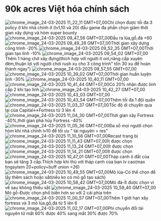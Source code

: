 # 90k acres Việt hóa chính sách
![chrome_image_24-03-2025 11_22_11 GMT+07_00](https://github.com/user-attachments/assets/ecb2ea43-7b34-4414-8b90-ea8a0730794a)Chỉ chọn được tối đa 3 policy ở khi nhà chính ở (lv1,10 và 20) đầu game đa phần chọn giảm thời gian xây dựng và hòm super bounty
![chrome_image_24-03-2025 09_47_56 GMT+07_00](https://github.com/user-attachments/assets/611b540a-93a3-495e-a984-95e93fe7162f)Đầu ra lúa,gỗ,đá +60
![chrome_image_24-03-2025 09_49_28 GMT+07_00](https://github.com/user-attachments/assets/f1c34a76-2f46-4998-ab5e-fee47e45410c)Thời gian xây dựng công trình -20%
![chrome_image_24-03-2025 09_52_35 GMT+07_00](https://github.com/user-attachments/assets/ee81a31e-a262-42dd-9d01-f3a2c1de3bc7)Thời gian tạo lính -10%
![chrome_image_24-03-2025 09_54_02 GMT+07_00](https://github.com/user-attachments/assets/eb2bc16a-ac30-4722-8562-8d4cdefd2511)Thêm 1 hàng chờ xây đựng(thích hợp với người ít onl,nâng cấp xuyên đêm,thuận lợi với người chơi rush xu cho 3 công trình" tốn 30 xu để hoàn thành ngay")
![chrome_image_24-03-2025 09_57_55 GMT+07_00](https://github.com/user-attachments/assets/4c8c681e-6d44-476c-b369-b01926ffa244)
![chrome_image_24-03-2025 10_39_02 GMT+07_00](https://github.com/user-attachments/assets/941ce285-53a2-422b-868b-958af69f9df9)Thời gian huấn luyện lính -30%
![chrome_image_24-03-2025 10_40_11 GMT+07_00](https://github.com/user-attachments/assets/cfafb296-6dca-49e6-9ce5-29885d265069)
![chrome_image_24-03-2025 10_41_44 GMT+07_00](https://github.com/user-attachments/assets/1df8e78d-1a92-4a40-bace-7fb9b87bb0e6)Có 20% nhận được lính cấp 2 khi tạo lính
![chrome_image_24-03-2025 10_42_27 GMT+07_00](https://github.com/user-attachments/assets/145a4e8e-e4c7-4540-8690-581b45e417de)
![chrome_image_24-03-2025 10_43_03 GMT+07_00](https://github.com/user-attachments/assets/575f5bac-ef42-4ccd-a743-126d7744f62d)
![chrome_image_24-03-2025 10_43_54 GMT+07_00](https://github.com/user-attachments/assets/5b85ee09-c5b5-4433-85da-5b36e2549206)Thêm tối đa 1 đội quân
![chrome_image_24-03-2025 11_03_37 GMT+07_00](https://github.com/user-attachments/assets/a6dcc587-5ba2-4007-aaa6-3254390f450a)Tốc độ di chuyển qua lại của Capital<->Fortress từ 3 lên 4
![chrome_image_24-03-2025 11_04_30 GMT+07_00](https://github.com/user-attachments/assets/d64ac41f-d8f7-47fd-b1fb-b1cdd9c9d30d)Thời gian xây Fortress -40%,thời gian phá hủy Fortress -40%
![chrome_image_24-03-2025 11_05_36 GMT+07_00](https://github.com/user-attachments/assets/5f0f1b00-bb2b-4b81-aa6f-523b9a005248)Đa số mọi người chọn hòm khi nhà chính lv10 để tối ưu " tài nguyên = res"
![chrome_image_24-03-2025 11_10_56 GMT+07_00](https://github.com/user-attachments/assets/77b61b94-7b54-4d2f-979f-fa18a149b3ef)Recast trang bị
![chrome_image_24-03-2025 11_11_43 GMT+07_00](https://github.com/user-attachments/assets/ebbaa6c6-df7b-499b-941b-9fb4db4998af)Ít được chọn
![chrome_image_24-03-2025 11_13_24 GMT+07_00](https://github.com/user-attachments/assets/ca2aba13-dfb0-44b9-9fa8-c7e2792278b8)Ít được chọn
![chrome_image_24-03-2025 11_14_21 GMT+07_00](https://github.com/user-attachments/assets/79a4bf11-8baa-428b-93ec-8fbe03392e9a)Ít được chọn
![chrome_image_24-03-2025 10_47_01 GMT+07_00](https://github.com/user-attachments/assets/286dac48-045e-4266-8010-fc17d262b17a)Tháp canh ô đất của bạn sẽ tăng 3 cấp.Thích hợp khi thủ với tháp canh của bạn lv cao(max tingsytem 20+policy+buff union =26)
![chrome_image_24-03-2025 10_49_55 GMT+07_00](https://github.com/user-attachments/assets/4879cd5d-4823-4289-9877-1901a5e16390)Mỏ lúa-Có thể chọn để lấy thêm sách hoặc sắt(nếu ko có mỏ gỗ tạo sách)
![chrome_image_24-03-2025 10_58_42 GMT+07_00](https://github.com/user-attachments/assets/24663e56-a44c-4f88-8002-85919f927305)Mỏ đá-Ít được chọn vì về sau không thiếu sắt
![chrome_image_24-03-2025 10_59_40 GMT+07_00](https://github.com/user-attachments/assets/6ec82b65-7309-4e89-a408-5d9600c8e689)Mỏ gỗ-Được chọn phổ biến hơn so với 2 cái phía trên
![chrome_image_24-03-2025 11_00_57 GMT+07_00](https://github.com/user-attachments/assets/bb2b8338-1895-4ae3-b6b8-ddd848d0a42d)Thêm 1 giới hạn xây fortress và 3 mỏ lúa,gỗ,đá từ 5 lên 6
![chrome_image_24-03-2025 11_02_17 GMT+07_00](https://github.com/user-attachments/assets/70cc117f-e9a9-4ca5-b42e-80d068f4bcae)Phí chuyển đổi tài nguyên từ mất 60% được 40% sang mất 30% được 70%
